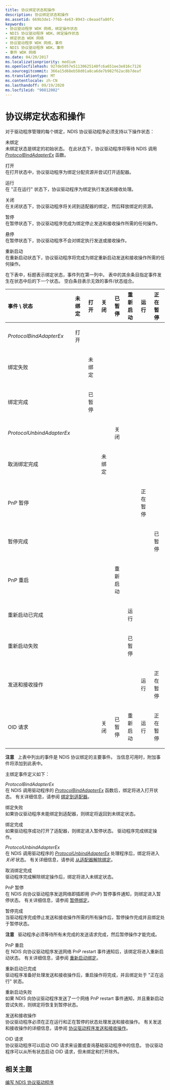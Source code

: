 ```yaml
---
title: 协议绑定状态和操作
description: 协议绑定状态和操作
ms.assetid: 669b3de1-7f6b-4e63-8943-c8eaadfa80fc
keywords:
- 协议驱动程序 WDK 网络，绑定操作状态
- NDIS 协议驱动程序 WDK，绑定操作状态
- 绑定状态 WDK 网络
- 协议驱动程序 WDK 网络，事件
- NDIS 协议驱动程序 WDK，事件
- 事件 WDK 网络
ms.date: 04/20/2017
ms.localizationpriority: medium
ms.openlocfilehash: 927de5057e51130625140fc6a651ee3e816c7126
ms.sourcegitcommit: 366a15d68eb58d01a8ca6de7b982f62ac8b7deaf
ms.translationtype: MT
ms.contentlocale: zh-CN
ms.lasthandoff: 09/19/2020
ms.locfileid: "90812002"
---
```

# <a name="protocol-binding-states-and-operations"></a>协议绑定状态和操作





对于驱动程序管理的每个绑定，NDIS 协议驱动程序必须支持以下操作状态：

<a href="" id="unbound"></a>未绑定  
未绑定状态是绑定的初始状态。 在此状态下，协议驱动程序将等待 NDIS 调用 [*ProtocolBindAdapterEx*](/windows-hardware/drivers/ddi/ndis/nc-ndis-protocol_bind_adapter_ex) 函数。

<a href="" id="opening"></a>打开  
在打开状态中，协议驱动程序为绑定分配资源并尝试打开适配器。

<a href="" id="running"></a>运行  
在 "正在运行" 状态下，协议驱动程序为绑定执行发送和接收处理。

<a href="" id="closing"></a>关闭  
在关闭状态下，协议驱动程序将关闭到适配器的绑定，然后释放绑定的资源。

<a href="" id="pausing"></a>暂停  
在暂停状态下，协议驱动程序完成为绑定停止发送和接收操作所需的任何操作。

<a href="" id="paused"></a>悬停  
在暂停状态下，协议驱动程序不会对绑定执行发送或接收操作。

<a href="" id="restarting"></a>重新启动  
在重新启动状态下，协议驱动程序将完成为绑定重新启动发送和接收操作所需的任何操作。

在下表中，标题表示绑定状态，事件列在第一列中。 表中的其余条目指定事件发生在状态中后的下一个状态。 空白条目表示无效的事件/状态组合。

<table>
<colgroup>
<col width="12%" />
<col width="12%" />
<col width="12%" />
<col width="12%" />
<col width="12%" />
<col width="12%" />
<col width="12%" />
<col width="12%" />
</colgroup>
<thead>
<tr class="header">
<th align="left">事件 \ 状态</th>
<th align="left">未绑定</th>
<th align="left">打开</th>
<th align="left">关闭</th>
<th align="left">已暂停</th>
<th align="left">重新启动</th>
<th align="left">运行</th>
<th align="left">正在暂停</th>
</tr>
</thead>
<tbody>
<tr class="odd">
<td align="left"><p><em>ProtocolBindAdapterEx</em></p></td>
<td align="left"><p>打开</p></td>
<td align="left"></td>
<td align="left"></td>
<td align="left"></td>
<td align="left"></td>
<td align="left"></td>
<td align="left"></td>
</tr>
<tr class="even">
<td align="left"><p>绑定失败</p></td>
<td align="left"></td>
<td align="left"><p>未绑定</p></td>
<td align="left"></td>
<td align="left"></td>
<td align="left"></td>
<td align="left"></td>
<td align="left"></td>
</tr>
<tr class="odd">
<td align="left"><p>绑定完成</p></td>
<td align="left"></td>
<td align="left"><p>已暂停</p></td>
<td align="left"></td>
<td align="left"></td>
<td align="left"></td>
<td align="left"></td>
<td align="left"></td>
</tr>
<tr class="even">
<td align="left"><p><em>ProtocolUnbindAdapterEx</em></p></td>
<td align="left"></td>
<td align="left"></td>
<td align="left"></td>
<td align="left"><p>关闭</p></td>
<td align="left"></td>
<td align="left"></td>
<td align="left"></td>
</tr>
<tr class="odd">
<td align="left"><p>取消绑定完成</p></td>
<td align="left"></td>
<td align="left"></td>
<td align="left"><p>未绑定</p></td>
<td align="left"></td>
<td align="left"></td>
<td align="left"></td>
<td align="left"></td>
</tr>
<tr class="even">
<td align="left"><p>PnP 暂停</p></td>
<td align="left"></td>
<td align="left"></td>
<td align="left"></td>
<td align="left"></td>
<td align="left"></td>
<td align="left"><p>正在暂停</p></td>
<td align="left"></td>
</tr>
<tr class="odd">
<td align="left"><p>暂停完成</p></td>
<td align="left"></td>
<td align="left"></td>
<td align="left"></td>
<td align="left"></td>
<td align="left"></td>
<td align="left"></td>
<td align="left"><p>已暂停</p></td>
</tr>
<tr class="even">
<td align="left"><p>PnP 重启</p></td>
<td align="left"></td>
<td align="left"></td>
<td align="left"></td>
<td align="left"><p>重新启动</p></td>
<td align="left"></td>
<td align="left"></td>
<td align="left"></td>
</tr>
<tr class="odd">
<td align="left"><p>重新启动已完成</p></td>
<td align="left"></td>
<td align="left"></td>
<td align="left"></td>
<td align="left"></td>
<td align="left"><p>运行</p></td>
<td align="left"></td>
<td align="left"></td>
</tr>
<tr class="even">
<td align="left"><p>重新启动失败</p></td>
<td align="left"></td>
<td align="left"></td>
<td align="left"></td>
<td align="left"></td>
<td align="left"><p>已暂停</p></td>
<td align="left"></td>
<td align="left"></td>
</tr>
<tr class="odd">
<td align="left"><p>发送和接收操作</p></td>
<td align="left"></td>
<td align="left"></td>
<td align="left"></td>
<td align="left"></td>
<td align="left"></td>
<td align="left"><p>运行</p></td>
<td align="left"><p>正在暂停</p></td>
</tr>
<tr class="even">
<td align="left"><p>OID 请求</p></td>
<td align="left"></td>
<td align="left"></td>
<td align="left"><p>关闭</p></td>
<td align="left"><p>已暂停</p></td>
<td align="left"><p>重新启动</p></td>
<td align="left"><p>运行</p></td>
<td align="left"><p>正在暂停</p></td>
</tr>
</tbody>
</table>

 

**注意**   上表中列出的事件是 NDIS 协议绑定的主要事件。 当信息可用时，附加事件将添加到此表中。

 

主绑定事件定义如下：

<a href="" id="protocolbindadapterex"></a>*ProtocolBindAdapterEx*  
在 NDIS 调用驱动程序的 [*ProtocolBindAdapterEx*](/windows-hardware/drivers/ddi/ndis/nc-ndis-protocol_bind_adapter_ex) 函数后，绑定将进入打开状态。 有关详细信息，请参阅 [绑定到适配器](binding-to-an-adapter.md)。

<a href="" id="bind-failed"></a>绑定失败  
如果协议驱动程序未能绑定到适配器，则绑定将返回到未绑定状态。

<a href="" id="bind-is-complete"></a>绑定完成  
如果驱动程序成功打开了适配器，则绑定进入暂停状态。 驱动程序完成绑定操作。

<a href="" id="protocolunbindadapterex"></a>*ProtocolUnbindAdapterEx*  
在 NDIS 调用驱动程序的 [*ProtocolUnbindAdapterEx*](/windows-hardware/drivers/ddi/ndis/nc-ndis-protocol_unbind_adapter_ex) 处理程序后，绑定将进入 *关闭* 状态。 有关详细信息，请参阅 [从适配器解除绑定](unbinding-from-an-adapter.md)。

<a href="" id="unbind-is-complete"></a>取消绑定完成  
驱动程序完成解除绑定操作后，绑定将进入未绑定状态。

<a href="" id="pnp-pause"></a>PnP 暂停  
在 NDIS 向协议驱动程序发送网络即插即用 (PnP) 暂停事件通知，则绑定进入暂停状态。 有关详细信息，请参阅 [暂停绑定](pausing-a-binding.md)。

<a href="" id="pause-is-complete"></a>暂停完成  
当驱动程序完成停止发送和接收操作所需的所有操作后，暂停操作完成并且绑定处于暂停状态。

**注意**   驱动程序必须等待所有未完成的发送请求完成，然后暂停操作才能完成。

 

<a href="" id="pnp-restart"></a>PnP 重启  
在 NDIS 向协议驱动程序发送网络 PnP restart 事件通知后，该绑定将进入重新启动状态。 有关详细信息，请参阅 [重新启动绑定](restarting-a-binding.md)。

<a href="" id="restart-is-complete"></a>重新启动已完成  
驱动程序准备好处理发送和接收操作后，重启操作将完成，并且绑定处于 "正在运行" 状态。

<a href="" id="restart-failed"></a>重新启动失败  
如果 NDIS 向协议驱动程序发送了一个网络 PnP restart 事件通知，并且重新启动尝试失败，则绑定将恢复到暂停状态。

<a href="" id="send-and-receive-operations"></a>发送和接收操作  
协议驱动程序必须在正在运行和正在暂停的状态处理发送和接收操作。 有关发送和接收操作的详细信息，请参阅 [协议驱动程序发送和接收操作](protocol-driver-send-and-receive-operations.md)。

<a href="" id="oid-requests"></a>OID 请求  
协议驱动程序可以启动 OID 请求来设置或查询基础驱动程序中的信息。 协议驱动程序可以从所有状态启动 OID 请求，但未绑定和打开除外。

## <a name="related-topics"></a>相关主题


[编写 NDIS 协议驱动程序](initializing-a-protocol-driver.md)

 

